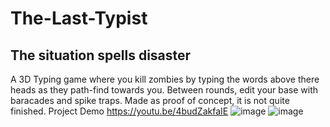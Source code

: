 # The-Last-Typist
## The situation spells disaster
A 3D Typing game where you kill zombies by typing the words above there heads as they path-find towards you. Between rounds, edit your base with baracades and spike traps. Made as proof of concept, it is not quite finished.
Project Demo https://youtu.be/4budZakfaIE
![image](https://user-images.githubusercontent.com/53094076/236552359-c1a92199-04ea-4e7e-a027-88e6806ae427.png)
![image](https://user-images.githubusercontent.com/53094076/236552554-43f44301-25ee-48f8-a56a-d8cc28d780bb.png)

